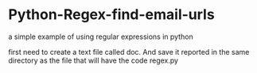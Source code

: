 Python-Regex-find-email-urls
============================
a simple example of using regular expressions in python

first need to create a text file called doc. And save it reported in the same directory as the file that will have the code regex.py
